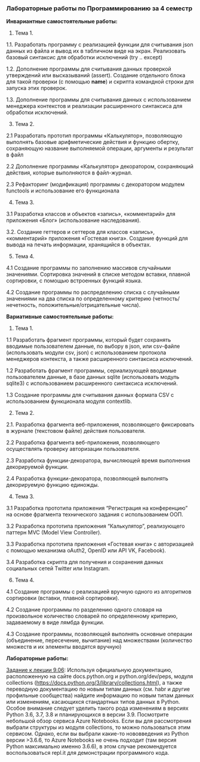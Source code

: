 ### Лабораторные работы по Программированию за 4 семестр

**Инвариантные самостоятельные работы:**

1. Тема 1.

1.1. Разработать программу с реализацией функции для считывания json данных из файла и вывод их в табличном виде на экран. Реализовать базовый синтаксис для обработки исключений (try .. except)

1.2. Дополнение программы для считывания данных проверкой утверждений или высказываний (assert). Создание отдельного блока для такой проверки (с помощью __name__) и скрипта командной строки для запуска этих проверок.

1.3. Дополнение программы для считывания данных с использованием менеджера контекстов и реализации расширенного синтаксиса для обработки исключений.

3. Тема 2.

2.1 Разработать прототип программы «Калькулятор», позволяющую выполнять базовые арифметические действия и функцию обертку, сохраняющую название выполняемой операции, аргументы и результат в файл

2.2 Дополнение программы «Калькулятор» декоратором, сохраняющий действия, которые выполняются в файл-журнал.

2.3 Рефакторинг (модификация) программы с декоратором модулем functools и использование его функционала

4. Тема 3. 

3.1 Разработка классов и объектов «запись», «комментарий» для приложения «Блог» (использование наследования).

3.2. Создание геттеров и сеттеров для классов «запись», «комментарий» приложения «Гостевая книга». Создание функций для вывода на печать информации, хранящийся в объектах.

5. Тема 4.

4.1 Создание программы по заполнению массивов случайными значениями. Сортировка значений в списке методом вставки, плавной сортировки, с помощью встроенных функций языка.

4.2 Создание программы по распределению списка с случайными значениями на два списка по определенному критерию (четность/нечетность, положительные/отрицательные числа).

**Вариативные самостоятельные работы:**

1. Тема 1. 

1.1 Разработать фрагмент программы, который будет сохранять вводимые пользователем данные, по выбору в json, или csv-файле (использовать модули csv, json) с использованием протокола менеджеров контекста, а также расширенного синтаксиса исключений.

1.2 Разработать фрагмент программы, сериализующей вводимые пользователем данные, в базе данных sqlite (использовать модуль sqlite3) с использованием расширенного синтаксиса исключений.

1.3 Создание программы для считывания данных формата CSV с использованием функционала модуля contextlib.

2. Тема 2.

2.1. Разработка фрагмента веб-приложения, позволяющего фиксировать в журнале (текстовом файле) действия пользователя.

2.2 Разработка фрагмента веб-приложения, позволяющего осуществлять проверку авторизации пользователя.

2.3 Разработка функции-декоратора, вычисляющей время выполнения декорируемой функции.

2.4 Разработка функции-декоратора, позволяющей выполнять декорируемую функцию единожды.

4. Тема 3.

3.1 Разработка прототипа приложения “Регистрация на конференцию” на основе фрагмента технического задания с использованием ООП.

3.2 Разработка прототипа приложения “Калькулятор”, реализующего паттерн MVC (Model View Controller).

3.3 Разработка прототипа приложения «Гостевая книга» с авторизацией с помощью механизма oAuth2, OpenID или API VK, Facebook).

3.4 Разработка скрипта для получения и сохранения данных социальных сетей Twitter или Instagram.

6. Тема 4.

4.1 Создание программы с реализацией вручную одного из алгоритмов сортировки (вставки, плавной сортировки).

4.2 Создание программы по разделению одного словаря на произвольное количество словарей по определенному критерию, задаваемому в виде лямбда функции.

4.3 Создание программы, позволяющей выполнять основные операции (объединение, пересечение, вычитание) над  множествами (количество множеств и их элементы вводятся вручную)

**Лабораторные работы:**

[Задание к лекции 9.06](https://github.com/sonyadk/python/blob/gh-pages/4%20SEM/lec0906.py): Используя официальную документацию, расположенную на сайте docs.python.org и python.org/dev/peps, модуля collections (https://docs.python.org/3/library/collections.html), а также переводную документацию по новым типам данных (см. habr и другие профильные сообщества) найдите информацию по новым типам данных или изменениям, касающихся стандартных типов данных в Python. 
Особое внимание следует уделить такого рода изменениям в версиях Python 3.6, 3.7, 3.8 и планирующихся в версии 3.9.
Посмотрите небольшой обзор сервиса Azure Notebooks. Если вы для рассмотрения выбрали структуры из модуля collections, то можно пользоваться этим сервисом. 
Однако, если вы выбрали какие-то нововведения из Python версии >3.6.6, то Azure Notebooks не очень подходит (там версия Python максимально именно 3.6.6), в этом случае рекомендуется воспользоваться repl.it для демонстрации программного кода.

